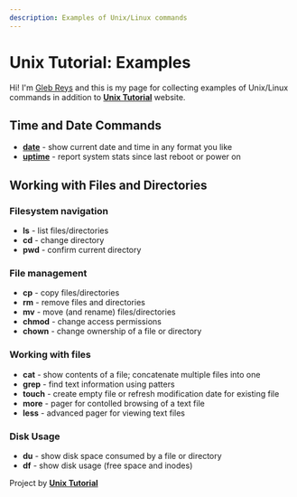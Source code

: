 ```yaml
---
description: Examples of Unix/Linux commands
---
```


# Unix Tutorial: Examples

Hi! I'm [Gleb Reys](https://gleb.reys.net) and this is my page for collecting examples of Unix/Linux commands in addition to [**Unix Tutorial**](https://www.unixtutorial.org) website.

## Time and Date Commands

* [**date**](date.md) - show current date and time in any format you like
* [**uptime**](uptime.md) - report system stats since last reboot or power on

## Working with Files and Directories

### Filesystem navigation
* **ls** - list files/directories
* **cd** - change directory
* **pwd** - confirm current directory

### File management
* **cp** - copy files/directories
* **rm** - remove files and directories
* **mv** - move \(and rename\) files/directories
* **chmod** - change access permissions
* **chown** - change ownership of a file or directory

### Working with files
* **cat** - show contents of a file; concatenate multiple files into one
* **grep** - find text information using patters
* **touch** - create empty file or refresh modification date for existing file
* **more** - pager for contolled browsing of a text file
* **less** - advanced pager for viewing text files

### Disk Usage
* **du** - show disk space consumed by a file or directory
* **df** - show disk usage (free space and inodes)

Project by [**Unix Tutorial**](https://www.unixtutorial.org)



